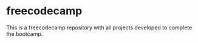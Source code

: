 # freecodecamp
This is a freecodecamp repository with all projects developed to complete the bootcamp.
